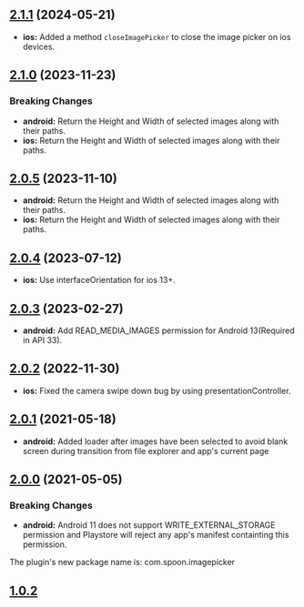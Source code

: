 ## [2.1.1](https://github.com/spoonconsulting/cordova-plugin-telerik-imagepicker/compare/2.0.5...2.1.1) (2024-05-21)

* **ios:** Added a method `closeImagePicker` to close the image picker on ios devices.

## [2.1.0](https://github.com/spoonconsulting/cordova-plugin-telerik-imagepicker/compare/2.0.5...2.1.0) (2023-11-23)


### Breaking Changes

* **android:** Return the Height and Width of selected images along with their paths.
* **ios:** Return the Height and Width of selected images along with their paths.

## [2.0.5](https://github.com/spoonconsulting/cordova-plugin-telerik-imagepicker/compare/2.0.4...2.0.5) (2023-11-10)

* **android:** Return the Height and Width of selected images along with their paths.
* **ios:** Return the Height and Width of selected images along with their paths.

## [2.0.4](https://github.com/spoonconsulting/cordova-plugin-telerik-imagepicker/compare/2.0.3...2.0.4) (2023-07-12)

* **ios:** Use interfaceOrientation for ios 13+.

## [2.0.3](https://github.com/spoonconsulting/cordova-plugin-telerik-imagepicker/compare/2.0.2...2.0.3) (2023-02-27)

* **android:** Add READ_MEDIA_IMAGES permission for Android 13(Required in API 33).

## [2.0.2](https://github.com/spoonconsulting/cordova-plugin-telerik-imagepicker/compare/2.0.1...2.0.2) (2022-11-30)

* **ios:** Fixed the camera swipe down bug by using presentationController.

## [2.0.1](https://github.com/spoonconsulting/cordova-plugin-telerik-imagepicker/compare/1.0.2...2.0.1) (2021-05-18)

* **android:** Added loader after images have been selected to avoid blank screen during transition from file explorer and app's current page

## [2.0.0](https://github.com/spoonconsulting/cordova-plugin-telerik-imagepicker/compare/1.0.2...2.0.0) (2021-05-05)


### Breaking Changes

* **android:**  Android 11 does not support WRITE_EXTERNAL_STORAGE permission and Playstore will reject any app's manifest containting this permission.

The plugin's new package name is: com.spoon.imagepicker


## [1.0.2](https://github.com/spoonconsulting/cordova-plugin-telerik-imagepicker/releases/tag/1.0.2)
